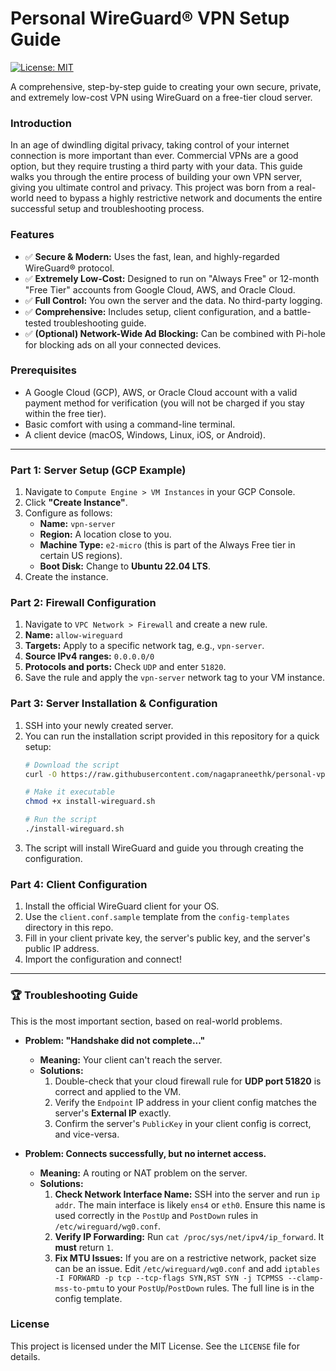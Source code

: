 # Personal WireGuard® VPN Setup Guide

[![License: MIT](https://img.shields.io/badge/License-MIT-yellow.svg)](https://opensource.org/licenses/MIT)

A comprehensive, step-by-step guide to creating your own secure, private, and extremely low-cost VPN using WireGuard on a free-tier cloud server.

### Introduction
In an age of dwindling digital privacy, taking control of your internet connection is more important than ever. Commercial VPNs are a good option, but they require trusting a third party with your data. This guide walks you through the entire process of building your own VPN server, giving you ultimate control and privacy. This project was born from a real-world need to bypass a highly restrictive network and documents the entire successful setup and troubleshooting process.

### Features
- ✅ **Secure & Modern:** Uses the fast, lean, and highly-regarded WireGuard® protocol.
- ✅ **Extremely Low-Cost:** Designed to run on "Always Free" or 12-month "Free Tier" accounts from Google Cloud, AWS, and Oracle Cloud.
- ✅ **Full Control:** You own the server and the data. No third-party logging.
- ✅ **Comprehensive:** Includes setup, client configuration, and a battle-tested troubleshooting guide.
- ✅ **(Optional) Network-Wide Ad Blocking:** Can be combined with Pi-hole for blocking ads on all your connected devices.

### Prerequisites
- A Google Cloud (GCP), AWS, or Oracle Cloud account with a valid payment method for verification (you will not be charged if you stay within the free tier).
- Basic comfort with using a command-line terminal.
- A client device (macOS, Windows, Linux, iOS, or Android).

---

### Part 1: Server Setup (GCP Example)
1.  Navigate to `Compute Engine > VM Instances` in your GCP Console.
2.  Click **"Create Instance"**.
3.  Configure as follows:
    - **Name:** `vpn-server`
    - **Region:** A location close to you.
    - **Machine Type:** `e2-micro` (this is part of the Always Free tier in certain US regions).
    - **Boot Disk:** Change to **Ubuntu 22.04 LTS**.
4.  Create the instance.

### Part 2: Firewall Configuration
1.  Navigate to `VPC Network > Firewall` and create a new rule.
2.  **Name:** `allow-wireguard`
3.  **Targets:** Apply to a specific network tag, e.g., `vpn-server`.
4.  **Source IPv4 ranges:** `0.0.0.0/0`
5.  **Protocols and ports:** Check `UDP` and enter `51820`.
6.  Save the rule and apply the `vpn-server` network tag to your VM instance.

### Part 3: Server Installation & Configuration
1.  SSH into your newly created server.
2.  You can run the installation script provided in this repository for a quick setup:
    ```bash
    # Download the script
    curl -O https://raw.githubusercontent.com/nagapraneethk/personal-vpn-guide/main/scripts/install-wireguard.sh

    # Make it executable
    chmod +x install-wireguard.sh

    # Run the script
    ./install-wireguard.sh
    ```
3.  The script will install WireGuard and guide you through creating the configuration.

### Part 4: Client Configuration
1.  Install the official WireGuard client for your OS.
2.  Use the `client.conf.sample` template from the `config-templates` directory in this repo.
3.  Fill in your client private key, the server's public key, and the server's public IP address.
4.  Import the configuration and connect!

---

### 🏆 Troubleshooting Guide
This is the most important section, based on real-world problems.

* **Problem: "Handshake did not complete..."**
    * **Meaning:** Your client can't reach the server.
    * **Solutions:**
        1.  Double-check that your cloud firewall rule for **UDP port 51820** is correct and applied to the VM.
        2.  Verify the `Endpoint` IP address in your client config matches the server's **External IP** exactly.
        3.  Confirm the server's `PublicKey` in your client config is correct, and vice-versa.

* **Problem: Connects successfully, but no internet access.**
    * **Meaning:** A routing or NAT problem on the server.
    * **Solutions:**
        1.  **Check Network Interface Name:** SSH into the server and run `ip addr`. The main interface is likely `ens4` or `eth0`. Ensure this name is used correctly in the `PostUp` and `PostDown` rules in `/etc/wireguard/wg0.conf`.
        2.  **Verify IP Forwarding:** Run `cat /proc/sys/net/ipv4/ip_forward`. It **must** return `1`.
        3.  **Fix MTU Issues:** If you are on a restrictive network, packet size can be an issue. Edit `/etc/wireguard/wg0.conf` and add `iptables -I FORWARD -p tcp --tcp-flags SYN,RST SYN -j TCPMSS --clamp-mss-to-pmtu` to your `PostUp`/`PostDown` rules. The full line is in the config template.

### License
This project is licensed under the MIT License. See the `LICENSE` file for details.